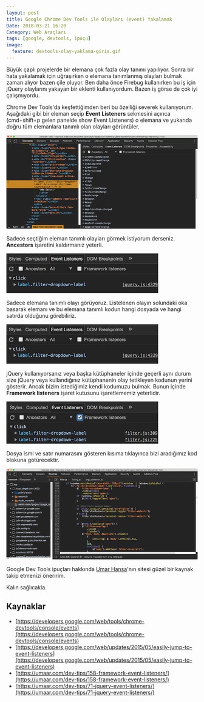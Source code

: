 ```yaml
---
layout: post
title: Google Chrome Dev Tools ile Olayları (event) Yakalamak
Date: 2018-03-21 16:20
Category: Web Araçları
tags: [google, devtools, ipuçu]
image:
  feature: devtools-olay-yaklama-giris.gif
---
```


Büyük çaplı projelerde bir elemana çok fazla olay tanımı yapılıyor. Sonra bir hata yakalamak için uğraşırken o elemana tanımlanmış olayları bulmak zaman alıyor bazen çile oluyor. Ben daha önce Firebug kullanırken bu iş için jQuery olaylarını yakayan bir eklenti kullanıyordum. Bazen iş görse de çok iyi çalışmıyordu. 

Chrome Dev Tools'da keşfettiğimden beri bu özelliği severek kullanıyorum. Aşağıdaki gibi bir eleman seçip **Event Listeners** sekmesini açınca (cmd+shift+p gelen panelde show Event Listeners) o elemana ve yukarıda doğru tüm elemanlara tanımlı olan olayları görüntüler. 

![tüm olaylar](/images/devtools-olay-yaklama-giris.gif)

Sadece seçtiğim eleman tanımlı olayları görmek istiyorum derseniz. **Ancestors** işaretini kaldırmanız yeterli.

![sadece seçili elemanın olayları](/images/devtools-olay-yaklama-jquery.gif)

Sadece elemana tanımlı olayı görüyoruz. Listelenen olayın solundaki oka basarak elemanı ve bu elemana tanımlı kodun hangi dosyada ve hangi satırda olduğunu görebiliriz.

![jquery sorunu](/images/devtools-olay-yaklama-jquery.gif)

jQuery kullanıyorsanız veya başka kütüphaneler içinde geçerli aynı durum size jQuery veya kullandığınız kütüphanenin olay tetikleyen kodunun yerini gösterir. Ancak bizim istediğimiz kendi kodumuzu bulmak. Bunun içinde **Framework listeners** işaret kutusunu işaretlememiz yeterlidir.

![son olay listesi](/images/devtools-olay-yaklama-no-jquery.gif)

Dosya ismi ve satır numarasını gösteren kısıma tıklayınca bizi aradığımız kod blokuna götürecektir.

![kodu bulduk](/images/devtools-olay-yaklama-son.gif)

Google Dev Tools ipuçları hakkında [Umar Hansa](https://twitter.com/umaar)'nın sitesi güzel bir kaynak takip etmenizi öneririm. 

Kalın sağlıcakla.

## Kaynaklar

 - [https://developers.google.com/web/tools/chrome-devtools/console/events](https://developers.google.com/web/tools/chrome-devtools/console/events)
 - [https://developers.google.com/web/updates/2015/05/easily-jump-to-event-listeners](https://developers.google.com/web/updates/2015/05/easily-jump-to-event-listeners)
 - [https://umaar.com/dev-tips/158-framework-event-listeners/](https://umaar.com/dev-tips/158-framework-event-listeners/)
 - [https://umaar.com/dev-tips/71-jquery-event-listeners/](https://umaar.com/dev-tips/71-jquery-event-listeners/)

